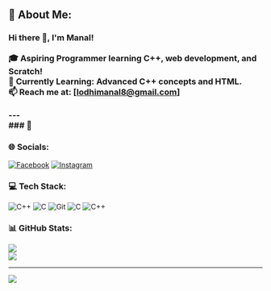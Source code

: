 ## 💫 About Me:
### Hi there 👋, I'm Manal!<br><br>🎓 **Aspiring Programmer** learning C++, web development, and Scratch!  <br>🌱 **Currently Learning:** Advanced C++ concepts and HTML.  <br>📫 **Reach me at:** [lodhimanal8@gmail.com]<br><br>---<br>### 🌟 


### 🌐 Socials:
[![Facebook](https://img.shields.io/badge/Facebook-%231877F2.svg?logo=Facebook&logoColor=white)](https://facebook.com/manallodhi) [![Instagram](https://img.shields.io/badge/Instagram-%23E4405F.svg?logo=Instagram&logoColor=white)](https://instagram.com/manallodhi) 

### 💻 Tech Stack:
![C++](https://img.shields.io/badge/c++-%2300599C.svg?style=plastic&logo=c%2B%2B&logoColor=white) ![C](https://img.shields.io/badge/c-%2300599C.svg?style=plastic&logo=c&logoColor=white) ![Git](https://img.shields.io/badge/git-%23F05033.svg?style=plastic&logo=git&logoColor=white) ![C](https://img.shields.io/badge/c-%2300599C.svg?style=plastic&logo=c&logoColor=white) ![C++](https://img.shields.io/badge/c++-%2300599C.svg?style=plastic&logo=c%2B%2B&logoColor=white)
### 📊 GitHub Stats:
![](https://github-readme-stats.vercel.app/api?username=manallodhi&theme=dark&hide_border=true&include_all_commits=true&count_private=true)<br/>
![](https://github-readme-streak-stats.herokuapp.com/?user=manallodhi&theme=dark&hide_border=true)<br/>

---
[![](https://visitcount.itsvg.in/api?id=manallodhi&icon=0&color=0)](https://visitcount.itsvg.in)


<!-- Proudly created with GPRM ( https://gprm.itsvg.in ) -->
